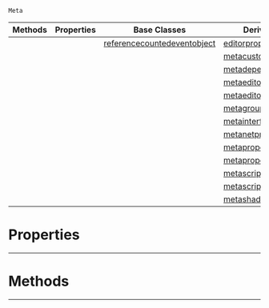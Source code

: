  `Meta`

|Methods|Properties|Base Classes|Derived Classes|
|---|---|---|---|
| | |[referencecountedeventobject](https://github.com/ZilchEngine/ZilchDocs/blob/master/code_reference/class_reference/referencecountedeventobject.md)|[editorpropertyextension](https://github.com/ZilchEngine/ZilchDocs/blob/master/code_reference/class_reference/editorpropertyextension.md)|
| | | |[metacustomui](https://github.com/ZilchEngine/ZilchDocs/blob/master/code_reference/class_reference/metacustomui.md)|
| | | |[metadependency](https://github.com/ZilchEngine/ZilchDocs/blob/master/code_reference/class_reference/metadependency.md)|
| | | |[metaeditorgizmo](https://github.com/ZilchEngine/ZilchDocs/blob/master/code_reference/class_reference/metaeditorgizmo.md)|
| | | |[metaeditorscriptobject](https://github.com/ZilchEngine/ZilchDocs/blob/master/code_reference/class_reference/metaeditorscriptobject.md)|
| | | |[metagroup](https://github.com/ZilchEngine/ZilchDocs/blob/master/code_reference/class_reference/metagroup.md)|
| | | |[metainterface](https://github.com/ZilchEngine/ZilchDocs/blob/master/code_reference/class_reference/metainterface.md)|
| | | |[metanetproperty](https://github.com/ZilchEngine/ZilchDocs/blob/master/code_reference/class_reference/metanetproperty.md)|
| | | |[metapropertyfilter](https://github.com/ZilchEngine/ZilchDocs/blob/master/code_reference/class_reference/metapropertyfilter.md)|
| | | |[metapropertyrename](https://github.com/ZilchEngine/ZilchDocs/blob/master/code_reference/class_reference/metapropertyrename.md)|
| | | |[metascriptshortcutattribute](https://github.com/ZilchEngine/ZilchDocs/blob/master/code_reference/class_reference/metascriptshortcutattribute.md)|
| | | |[metascripttagattribute](https://github.com/ZilchEngine/ZilchDocs/blob/master/code_reference/class_reference/metascripttagattribute.md)|
| | | |[metashaderinput](https://github.com/ZilchEngine/ZilchDocs/blob/master/code_reference/class_reference/metashaderinput.md)|


 #  Properties


---  
 #  Methods


---  
 

 